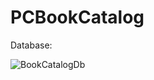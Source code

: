 # PCBookCatalog
Database:

![BookCatalogDb](https://github.com/cathy-09/PCBookCatalog/assets/158329994/4622666b-dfc9-4b44-9f80-899754221522)
